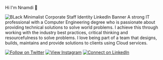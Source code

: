 <!--
**victordgr8t/victordgr8t** is a ✨ _special_ ✨ repository because its `README.md` (this file) appears on your GitHub profile. -->

Hi I'm Nnamdi 👋  


![BLack Minimalist Corporate Staff Identity LinkedIn Banner](https://user-images.githubusercontent.com/63635704/222960902-a8e47ade-25e0-4696-9287-0dd074cd2177.png)
A strong IT professional with a Computer Engineering degree who is passionate about providing technical
solutions to solve world problems. I achieve this through working with the industry best practices, critical thinking 
and resourcefulness to solve problems. I love being part of a team that designs, builds, maintains and provide solutions 
to clients using Cloud services.
 <div> <div>
      
     
      
[![Follow on Twitter](https://img.shields.io/badge/Follow-%231DA1F2?style=for-the-badge&logo=twitter&logoColor=white)](https://twitter.com/nd_gr8t)
[![View Instagram](https://img.shields.io/badge/view-%23E4405F.svg?&style=for-the-badge&logo=instagram&logoColor=white)](https://www.instagram.com/ndthegr8/)
[![Connect on LinkedIn](https://img.shields.io/badge/connect-%230077B5.svg?&style=for-the-badge&logo=linkedin)](https://www.linkedin.com/in/nnamdi-modebe-2159681b8/)
<br />
